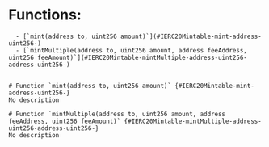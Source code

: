 



  # Functions:
      - [`mint(address to, uint256 amount)`](#IERC20Mintable-mint-address-uint256-)
      - [`mintMultiple(address to, uint256 amount, address feeAddress, uint256 feeAmount)`](#IERC20Mintable-mintMultiple-address-uint256-address-uint256-)


    # Function `mint(address to, uint256 amount)` {#IERC20Mintable-mint-address-uint256-}
    No description
    
    # Function `mintMultiple(address to, uint256 amount, address feeAddress, uint256 feeAmount)` {#IERC20Mintable-mintMultiple-address-uint256-address-uint256-}
    No description
    

